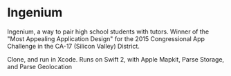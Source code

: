 # Ingenium
Ingenium, a way to pair high school students with tutors. Winner of the "Most Appealing Application Design" for the 2015 Congressional App Challenge in the CA-17 (Silicon Valley) District.

Clone, and run in Xcode.
Runs on Swift 2, with Apple Mapkit, Parse Storage, and Parse Geolocation
